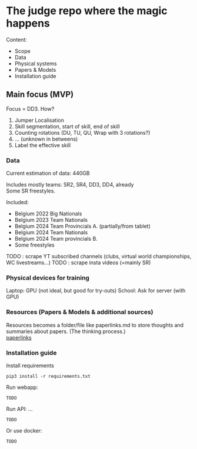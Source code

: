 # The judge repo where the magic happens

Content:

- Scope
- Data
- Physical systems
- Papers & Models
- Installation guide

## Main focus (MVP)

Focus = DD3.
How?

1) Jumper Localisation
2) Skill segmentation, start of skill, end of skill
3) Counting rotations (DU, TU, QU, Wrap with 3 rotations?)
4) ... (unknown in betweens)
5) Label the effective skill

### Data

Current estimation of data: 440GB

Includes mostly teams: SR2, SR4, DD3, DD4, already \
Some SR freestyles.

Included:

- Belgium 2022 Big Nationals
- Belgium 2023 Team Nationals
- Belgium 2024 Team Provincials A. (partially/from tablet)
- Belgium 2024 Team Nationals
- Belgium 2024 Team provincials B.
- Some freestyles

TODO : scrape YT subscribed channels (clubs, virtual world championships, WC livestreams...)
TODO : scrape insta videos (=mainly SR)

### Physical devices for training

Laptop: GPU (not ideal, but good for try-outs)
School: Ask for server (with GPU)

### Resources (Papers & Models & additional sources)

Resources becomes a folder/file like paperlinks.md to store thoughts and summaries about papers. (The thinking process.) \
[paperlinks](administratie/paperlinks.md)

### Installation guide

Install requirements

`pip3 install -r requirements.txt`

Run webapp:

`TODO`

Run API: ...

`TODO`

Or use docker:

`TODO`